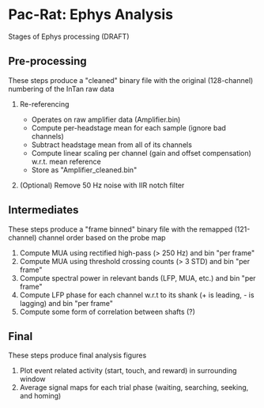 # Pac-Rat: Ephys Analysis

Stages of Ephys processing (DRAFT)

## Pre-processing

These steps produce a "cleaned" binary file with the original (128-channel) numbering of the InTan raw data

1. Re-referencing
    * Operates on raw amplifier data (Amplifier.bin)
    * Compute per-headstage mean for each sample (ignore bad channels)
    * Subtract headstage mean from all of its channels
    * Compute linear scaling per channel (gain and offset compensation) w.r.t. mean reference
    * Store as "Amplifier_cleaned.bin"

2. (Optional) Remove 50 Hz noise with IIR notch filter

## Intermediates

These steps produce a "frame binned" binary file with the remapped (121-channel) channel order based on the probe map

1. Compute MUA using rectified high-pass (> 250 Hz) and bin "per frame"
2. Compute MUA using threshold crossing counts (> 3 STD) and bin "per frame"
3. Compute spectral power in relevant bands (LFP, MUA, etc.) and bin "per frame"
4. Compute LFP phase for each channel w.r.t to its shank (+ is leading, - is lagging) and bin "per frame"
5. Compute some form of correlation between shafts (?)

## Final

These steps produce final analysis figures

1. Plot event related activity (start, touch, and reward) in surrounding window
2. Average signal maps for each trial phase (waiting, searching, seeking, and homing)
